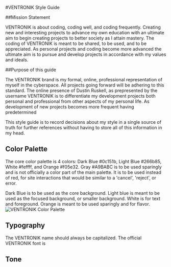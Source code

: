 #VENTRONIK Style Guide

##Mission Statement

VENTRONIK is about coding, coding well, and coding frequently. Creating new and interesting projects to advance my own education with an ultimate aim to begin creating projects to better society as I attain mastery. The coding of VENTRONIK is meant to be shared, to be used, and to be appreciated. As personal projects and coding become more advanced the ultimate aim is to pursue and develop projects in accordance with my values and ideals. 

##Purpose of this guide

The VENTRONIK brand is my formal, online, professional representation of myself in the cyberspace. All projects going forward will be adhering to this standard. The online presence of Dustin Ruskell, as prepresented by the username VENTRONIK is to differentiate my development projects both personal and professional from other aspects of my personal life. As development of new projects becomes more frequent having predetermined 

This style guide is to record decisions about my style in a single source of truth for further references without having to store all of this information in my head.

## Color Palette

The core color palette is 4 colors: Dark Blue #0c151b, Light Blue #266b85, White #feffff, and Orange #f05e32. Gray #A9BABC is to be used sparingly and is not officially a color part of the main palette. It is to be used instead of red, for site interactions that would be similar to a 'cancel', 'reject', or error.

Dark Blue is to be used as the core background. Light blue is meant to be used as the focused background, or smaller background. White is for text and foreground. Orange is meant to be used sparingly and for flavor.
![VENTRONIK Color Palette](https://imgur.com/a/T6NfgUx)

## Typography

The VENTRONIK name should always be capitalized. The official VENTRONIK font is 


## Tone

